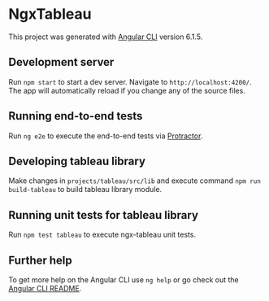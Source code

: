 # NgxTableau

This project was generated with [Angular CLI](https://github.com/angular/angular-cli) version 6.1.5.

## Development server

Run `npm start` to start a dev server. Navigate to `http://localhost:4200/`. The app will automatically reload if you change any of the source files.

## Running end-to-end tests

Run `ng e2e` to execute the end-to-end tests via [Protractor](http://www.protractortest.org/).

## Developing tableau library

Make changes in `projects/tableau/src/lib` and execute command `npm run build-tableau` to build tableau library module.

## Running unit tests for tableau library

Run `npm test tableau` to execute ngx-tableau unit tests.

## Further help

To get more help on the Angular CLI use `ng help` or go check out the [Angular CLI README](https://github.com/angular/angular-cli/blob/master/README.md).
